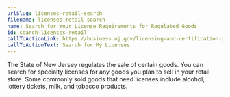 ```yaml
---
urlSlug: licenses-retail-search
filename: licenses-retail-search
name: Search for Your License Requirements for Regulated Goods
id: search-licenses-retail
callToActionLink: https://business.nj.gov/licensing-and-certification-guide
callToActionText: Search for My Licenses
---
```

The State of New Jersey regulates the sale of certain goods. You can search for specialty licenses for any goods you plan to sell in your retail store. Some commonly sold goods that need licenses include alcohol, lottery tickets, milk, and tobacco products.

